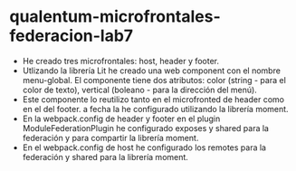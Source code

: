 # qualentum-microfrontales-federacion-lab7

- He creado tres microfrontales: host, header y footer.
- Utlizando la librería Lit he creado una web component con el nombre menu-global. El componente tiene dos atributos: color   (string - para el color de texto), vertical (boleano - para la dirección del menú).
- Este componente lo reutilizo tanto en el microfronted de header como en el del footer.
a fecha la he configurado utilizando la librería moment.
- En la webpack.config de header y footer en el plugin ModuleFederationPlugin he configurado exposes y shared para la         federación y para compartir la librería moment.
- En el webpack.config de host he configurado los remotes para la federación y shared para la librería moment.
